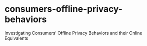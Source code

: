 # consumers-offline-privacy-behaviors
Investigating Consumers’ Offline Privacy Behaviors and their Online Equivalents
